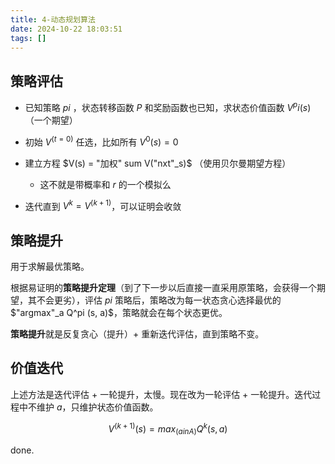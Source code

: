 ```yaml
---
title: 4-动态规划算法
date: 2024-10-22 18:03:51
tags: []
---
```

## 策略评估

- 已知策略 $pi$ ，状态转移函数 $P$ 和奖励函数也已知，求状态价值函数 $V^pi (s)$（一个期望）

- 初始 $V^(t = 0)$ 任选，比如所有 $V^0 (s) = 0$ 
- 建立方程  $V(s) = "加权" sum V("nxt"_s)$ （使用贝尔曼期望方程）
    - 这不就是带概率和 $r$ 的一个模拟么
- 迭代直到 $V^k = V^(k + 1)$，可以证明会收敛

## 策略提升

用于求解最优策略。

根据易证明的**策略提升定理**（到了下一步以后直接一直采用原策略，会获得一个期望，其不会更劣），评估 $pi$ 策略后，策略改为每一状态贪心选择最优的 $"argmax"_a Q^pi (s, a)$，策略就会在每个状态更优。

**策略提升**就是反复贪心（提升）+ 重新迭代评估，直到策略不变。

## 价值迭代

上述方法是迭代评估 + 一轮提升，太慢。现在改为一轮评估 + 一轮提升。迭代过程中不维护 $a$，只维护状态价值函数。

$$V^(k + 1) (s) = max_(a in A) { Q^k (s, a) }$$

done.
